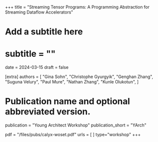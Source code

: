 +++
title = "Streaming Tensor Programs: A Programming Abstraction for Streaming Dataflow Accelerators"
# Add a subtitle here
# subtitle = ""
date = 2024-03-15
draft = false

[extra]
authors = [
  "Gina Sohn",
  "Christophe Gyurgyik",
  "Genghan Zhang",
  "Suguna Velury",
  "Paul Mure",
  "Nathan Zhang",
  "Kunle Olukotun",
]

# Publication name and optional abbreviated version.
publication = "Young Architect Workshop"
publication_short = "YArch"

pdf = "/files/pubs/calyx-woset.pdf"
urls = [ ]
type="workshop"
+++
